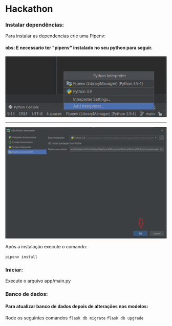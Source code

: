 # Hackathon

### Instalar dependências:

Para instalar as dependencias crie uma Pipenv:

#### obs: E necessario ter "pipenv" instalado no seu python para seguir. 

![img.png](images/example_pipenv_add.png)

---

![img.png](images/example_gnrt_pipenv.png)


Após a instalação execute o comando:

`pipenv install`

### Iniciar:

Execute o arquivo app/main.py

### Banco de dados:

#### Para atualizar banco de dados depois de alterações nos modelos:
Rode os seguintes comandos 
   `flask db migrate`
   `flask db upgrade`
